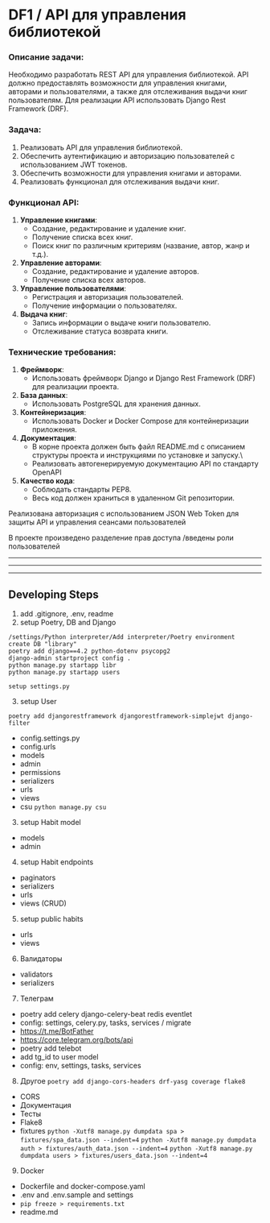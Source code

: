 # DF1 / API для управления библиотекой


### Описание задачи:

Необходимо разработать REST API для управления библиотекой. API должно предоставлять возможности для управления книгами, авторами и пользователями, а также для отслеживания выдачи книг пользователям. Для реализации API использовать Django Rest Framework (DRF).


### Задача:

1. Реализовать API для управления библиотекой.
2. Обеспечить аутентификацию и авторизацию пользователей с использованием JWT токенов.
3. Обеспечить возможности для управления книгами и авторами.
4. Реализовать функционал для отслеживания выдачи книг.


### Функционал API:

1. **Управление книгами**: 
   - Создание, редактирование и удаление книг.
   - Получение списка всех книг.
   - Поиск книг по различным критериям (название, автор, жанр и т.д.).
2. **Управление авторами**: 
   - Создание, редактирование и удаление авторов.
   - Получение списка всех авторов.
3. **Управление пользователями**: 
   - Регистрация и авторизация пользователей.
   - Получение информации о пользователях.
4. **Выдача книг**: 
   - Запись информации о выдаче книги пользователю.
   - Отслеживание статуса возврата книги.

    
### Технические требования:

1. **Фреймворк**: 
   - Использовать фреймворк Django и Django Rest Framework (DRF) для реализации проекта.
2. **База данных**: 
   - Использовать PostgreSQL для хранения данных.
3. **Контейнеризация**: 
   - Использовать Docker и Docker Compose для контейнеризации приложения.
4. **Документация**: 
   - В корне проекта должен быть файл README.md с описанием структуры проекта и инструкциями по установке и запуску.\\
   - Реализовать автогенерируемую документацию API по стандарту OpenAPI
5. **Качество кода**: 
   - Соблюдать стандарты PEP8.
   - Весь код должен храниться в удаленном Git репозитории.





Реализована авторизация с использованием JSON Web Token для защиты API и управления сеансами пользователей

В проекте произведено разделение прав доступа /введены роли пользователей



    
---

---

---

## Developing Steps

1. add .gitignore, .env, readme
2. setup Poetry, DB and Django
```
/settings/Python interpreter/Add interpreter/Poetry environment 
create DB "library"
poetry add django==4.2 python-dotenv psycopg2
django-admin startproject config .
python manage.py startapp libr
python manage.py startapp users

setup settings.py
```
3. setup User
```
poetry add djangorestframework djangorestframework-simplejwt django-filter
```
- config.settings.py
- config.urls
- models
- admin
- permissions
- serializers
- urls
- views
- csu `python manage.py csu`

3. setup Habit model
- models
- admin

4. setup Habit endpoints
- paginators
- serializers
- urls
- views (CRUD)

5. setup public habits
- urls
- views

6. Валидаторы
- validators
- serializers

7. Телеграм
- poetry add celery django-celery-beat redis eventlet
- config: settings, celery.py, tasks, services / migrate
- https://t.me/BotFather
- https://core.telegram.org/bots/api
- poetry add telebot
- add tg_id to user model
- config: env, settings, tasks, services

8. Другое
`poetry add django-cors-headers drf-yasg coverage flake8`
- CORS 
- Документация
- Тесты
- Flake8
- fixtures
`python -Xutf8 manage.py dumpdata spa > fixtures/spa_data.json --indent=4`
`python -Xutf8 manage.py dumpdata auth > fixtures/auth_data.json --indent=4`
`python -Xutf8 manage.py dumpdata users > fixtures/users_data.json --indent=4`

9. Docker
- Dockerfile and docker-compose.yaml
- .env and .env.sample and settings
- `pip freeze > requirements.txt`
- readme.md
